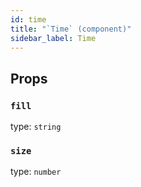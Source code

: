 ```yaml
---
id: time
title: "`Time` (component)"
sidebar_label: Time
---
```



Props
-----

### `fill`

type: `string`


### `size`

type: `number`

